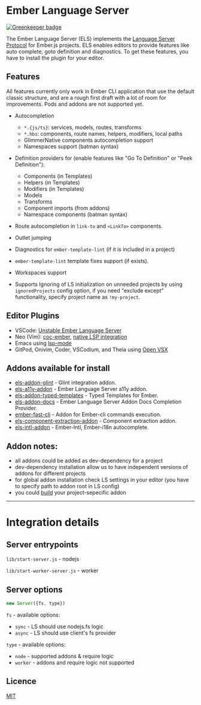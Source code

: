 # Ember Language Server

[![Greenkeeper badge](https://badges.greenkeeper.io/lifeart/ember-language-server.svg)](https://greenkeeper.io/)

The Ember Language Server (ELS) implements the [Language Server Protocol](https://github.com/Microsoft/language-server-protocol) for Ember.js projects. ELS enables editors to provide features like auto complete, goto definition and diagnostics. To get these features, you have to install the plugin for your editor.

## Features

All features currently only work in Ember CLI application that use the default classic structure, and are a rough first draft with a lot of room for improvements. Pods and addons are not supported yet.

- Autocompletion
  - `*.{js/ts}`: services, models, routes, transforms
  - `*.hbs`: components, route names, helpers, modifiers, local paths
  - GlimmerNative components autocompletion support
  - Namespaces support (batman syntax)

- Definition providers for (enable features like "Go To Definition" or "Peek Definition"):
  - Components (in Templates)
  - Helpers (in Templates)
  - Modifiers (in Templates)
  - Models
  - Transforms
  - Component imports (from addons)
  - Namespace components (batman syntax)

- Route autocompletion in `link-to` and `<LinkTo>` components.
- Outlet jumping
- Diagnostics for `ember-template-lint` (if it is included in a project)
- `ember-template-lint` template fixes support (if exists).
- Workspaces support
- Supports Ignoring of LS initialization on unneeded projects by using `ignoredProjects` config option, if you need "exclude except" functionality, specify project name as `!my-project`.

## Editor Plugins

* VSCode: [Unstable Ember Language Server](https://github.com/lifeart/vscode-ember)
* Neo (Vim): [coc-ember](https://github.com/NullVoxPopuli/coc-ember), [native LSP integration](https://github.com/neovim/nvim-lspconfig/blob/master/CONFIG.md#ember)
* Emacs using [lsp-mode](https://github.com/emacs-lsp/lsp-mode)
* GitPod, Onivim, Coder, VSCodium, and Theia using [Open VSX](https://open-vsx.org/extension/lifeart/vscode-ember-unstable)

## Addons available for install

* [els-addon-glint](https://github.com/lifeart/els-addon-glint) - Glint integration addon.
* [els-a11y-addon](https://github.com/lifeart/els-a11y-addon) - Ember Language Server a11y addon.
* [els-addon-typed-templates](https://github.com/lifeart/els-addon-typed-templates) - Typed Templates for Ember.
* [els-addon-docs](https://github.com/lifeart/els-addon-docs) - Ember Language Server Addon Docs Completion Provider.
* [ember-fast-cli](https://github.com/lifeart/ember-fast-cli) - Addon for Ember-cli commands execution.
* [els-component-extraction-addon](https://github.com/lifeart/els-component-extraction-addon) - Component extraction addon.
* [els-intl-addon](https://github.com/lifeart/els-intl-addon) - Ember-Intl, Ember-i18n autocomplete.

## Addon notes:

- all addons could be added as dev-dependency for a project
- dev-dependency installation allow us to have independent versions of addons for different projects
- for global addon installation check LS settings in your editor (you have to specify path to addon root in LS config)
- you could [build](https://github.com/lifeart/ember-language-server/wiki/Addon-API) your project-sepecific addon

---

# Integration details

## Server entrypoints

`lib/start-server.js` - nodejs

`lib/start-worker-server.js` - worker
## Server options

```js
new Server({fs, type})
```


`fs` - available options: 
  * `sync` - LS should use nodejs.fs logic
  * `async` - LS should use client's fs provider

`type` - available options: 
  * `node` - supported addons & require logic
  * `worker` - addons and require logic not supported

## Licence

[MIT](LICENSE.md)
